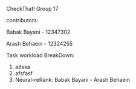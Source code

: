 CheckThat! Group 17

contributors:

Babak Bayani - 12347302

Arash Behaein - 12324255

Task workload BreakDown:
 
1. adssa
2. afsfasf
3. Neural-reRank: Babak Bayani - Arash Behaein
  
